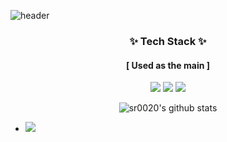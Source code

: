 ![header](https://capsule-render.vercel.app/api?type=waving&color=50bcdf&height=250&section=header&text=YJ&fontSize=75)

<div align="center">

### <center> <b>✨ Tech Stack ✨</b> </center>
#### <center> <b>[ Used as the main ]</b> </center>
<img src="https://img.shields.io/badge/Javascript-F7DF1E?style=for-the-badge&logo=javascript&logoColor=black">
<img src="https://img.shields.io/badge/HTML-E34F26?style=for-the-badge&logo=html5&logoColor=black">
<img src="https://img.shields.io/badge/CSS-1572B6?style=for-the-badge&logo=css3&logoColor=black">

<!-- #### <center> <b>[ Game/Graphics ]</b> </center>
<img src="https://img.shields.io/badge/Unity-FFFFFF?style=for-the-badge&logo=unity&logoColor=black">
<img src="https://img.shields.io/badge/C-A8B9CC?style=for-the-badge&logo=c&logoColor=black">
<img src="https://img.shields.io/badge/C++-00599C?style=for-the-badge&logo=cplusplus&logoColor=black"> -->

![sr0020's github stats](https://github-readme-stats.vercel.app/api?username=sr0020&show_icons=true)

</div>

+ <a href="https://github.com/FE-DeepDive/JavaScript-DeepDive" target="_blank"><img src="https://img.shields.io/badge/JS Deepdive-EEEEEE?style=flat-square&logo=github&logoColor=black"/></a>